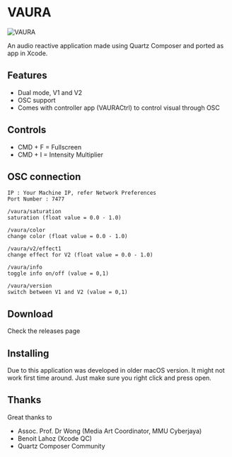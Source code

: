 # VAURA

![VAURA](https://pub-e3247d7e22b447139019854186942a65.r2.dev/0xn1-dev/LAB/vaura/vaura-1.png)

An audio reactive application made using Quartz Composer and ported as app in Xcode.

## Features

- Dual mode, V1 and V2
- OSC support
- Comes with controller app (VAURACtrl) to control visual through OSC

## Controls

- CMD + F = Fullscreen
- CMD + I = Intensity Multiplier

## OSC connection

```
IP : Your Machine IP, refer Network Preferences
Port Number : 7477

/vaura/saturation
saturation (float value = 0.0 - 1.0)

/vaura/color
change color (float value = 0.0 - 1.0)

/vaura/v2/effect1
change effect for V2 (float value = 0.0 - 1.0)

/vaura/info
toggle info on/off (value = 0,1)

/vaura/version
switch between V1 and V2 (value = 0,1)
```

## Download

Check the releases page

## Installing

Due to this application was developed in older macOS version. It might not work first time around. Just make sure you right click and press open.

## Thanks

Great thanks to

- Assoc. Prof. Dr Wong (Media Art Coordinator, MMU Cyberjaya)
- Benoit Lahoz (Xcode QC)
- Quartz Composer Community
